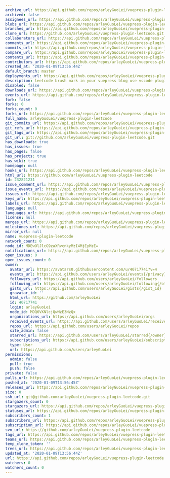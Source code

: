 ```yaml
---
archive_url: https://api.github.com/repos/arleyGuoLei/vuepress-plugin-leetcode/{archive_format}{/ref}
archived: false
assignees_url: https://api.github.com/repos/arleyGuoLei/vuepress-plugin-leetcode/assignees{/user}
blobs_url: https://api.github.com/repos/arleyGuoLei/vuepress-plugin-leetcode/git/blobs{/sha}
branches_url: https://api.github.com/repos/arleyGuoLei/vuepress-plugin-leetcode/branches{/branch}
clone_url: https://github.com/arleyGuoLei/vuepress-plugin-leetcode.git
collaborators_url: https://api.github.com/repos/arleyGuoLei/vuepress-plugin-leetcode/collaborators{/collaborator}
comments_url: https://api.github.com/repos/arleyGuoLei/vuepress-plugin-leetcode/comments{/number}
commits_url: https://api.github.com/repos/arleyGuoLei/vuepress-plugin-leetcode/commits{/sha}
compare_url: https://api.github.com/repos/arleyGuoLei/vuepress-plugin-leetcode/compare/{base}...{head}
contents_url: https://api.github.com/repos/arleyGuoLei/vuepress-plugin-leetcode/contents/{+path}
contributors_url: https://api.github.com/repos/arleyGuoLei/vuepress-plugin-leetcode/contributors
created_at: '2020-01-09T13:56:44Z'
default_branch: master
deployments_url: https://api.github.com/repos/arleyGuoLei/vuepress-plugin-leetcode/deployments
description: leetcode brush mark in your vuepress blog use vscode plugin
disabled: false
downloads_url: https://api.github.com/repos/arleyGuoLei/vuepress-plugin-leetcode/downloads
events_url: https://api.github.com/repos/arleyGuoLei/vuepress-plugin-leetcode/events
fork: false
forks: 0
forks_count: 0
forks_url: https://api.github.com/repos/arleyGuoLei/vuepress-plugin-leetcode/forks
full_name: arleyGuoLei/vuepress-plugin-leetcode
git_commits_url: https://api.github.com/repos/arleyGuoLei/vuepress-plugin-leetcode/git/commits{/sha}
git_refs_url: https://api.github.com/repos/arleyGuoLei/vuepress-plugin-leetcode/git/refs{/sha}
git_tags_url: https://api.github.com/repos/arleyGuoLei/vuepress-plugin-leetcode/git/tags{/sha}
git_url: git://github.com/arleyGuoLei/vuepress-plugin-leetcode.git
has_downloads: true
has_issues: true
has_pages: false
has_projects: true
has_wiki: true
homepage: null
hooks_url: https://api.github.com/repos/arleyGuoLei/vuepress-plugin-leetcode/hooks
html_url: https://github.com/arleyGuoLei/vuepress-plugin-leetcode
id: 232821231
issue_comment_url: https://api.github.com/repos/arleyGuoLei/vuepress-plugin-leetcode/issues/comments{/number}
issue_events_url: https://api.github.com/repos/arleyGuoLei/vuepress-plugin-leetcode/issues/events{/number}
issues_url: https://api.github.com/repos/arleyGuoLei/vuepress-plugin-leetcode/issues{/number}
keys_url: https://api.github.com/repos/arleyGuoLei/vuepress-plugin-leetcode/keys{/key_id}
labels_url: https://api.github.com/repos/arleyGuoLei/vuepress-plugin-leetcode/labels{/name}
language: null
languages_url: https://api.github.com/repos/arleyGuoLei/vuepress-plugin-leetcode/languages
license: null
merges_url: https://api.github.com/repos/arleyGuoLei/vuepress-plugin-leetcode/merges
milestones_url: https://api.github.com/repos/arleyGuoLei/vuepress-plugin-leetcode/milestones{/number}
mirror_url: null
name: vuepress-plugin-leetcode
network_count: 0
node_id: MDEwOlJlcG9zaXRvcnkyMzI4MjEyMzE=
notifications_url: https://api.github.com/repos/arleyGuoLei/vuepress-plugin-leetcode/notifications{?since,all,participating}
open_issues: 0
open_issues_count: 0
owner:
  avatar_url: https://avatars0.githubusercontent.com/u/40717741?v=4
  events_url: https://api.github.com/users/arleyGuoLei/events{/privacy}
  followers_url: https://api.github.com/users/arleyGuoLei/followers
  following_url: https://api.github.com/users/arleyGuoLei/following{/other_user}
  gists_url: https://api.github.com/users/arleyGuoLei/gists{/gist_id}
  gravatar_id: ''
  html_url: https://github.com/arleyGuoLei
  id: 40717741
  login: arleyGuoLei
  node_id: MDQ6VXNlcjQwNzE3NzQx
  organizations_url: https://api.github.com/users/arleyGuoLei/orgs
  received_events_url: https://api.github.com/users/arleyGuoLei/received_events
  repos_url: https://api.github.com/users/arleyGuoLei/repos
  site_admin: false
  starred_url: https://api.github.com/users/arleyGuoLei/starred{/owner}{/repo}
  subscriptions_url: https://api.github.com/users/arleyGuoLei/subscriptions
  type: User
  url: https://api.github.com/users/arleyGuoLei
permissions:
  admin: false
  pull: true
  push: false
private: false
pulls_url: https://api.github.com/repos/arleyGuoLei/vuepress-plugin-leetcode/pulls{/number}
pushed_at: '2020-01-09T13:56:45Z'
releases_url: https://api.github.com/repos/arleyGuoLei/vuepress-plugin-leetcode/releases{/id}
size: 0
ssh_url: git@github.com:arleyGuoLei/vuepress-plugin-leetcode.git
stargazers_count: 0
stargazers_url: https://api.github.com/repos/arleyGuoLei/vuepress-plugin-leetcode/stargazers
statuses_url: https://api.github.com/repos/arleyGuoLei/vuepress-plugin-leetcode/statuses/{sha}
subscribers_count: 1
subscribers_url: https://api.github.com/repos/arleyGuoLei/vuepress-plugin-leetcode/subscribers
subscription_url: https://api.github.com/repos/arleyGuoLei/vuepress-plugin-leetcode/subscription
svn_url: https://github.com/arleyGuoLei/vuepress-plugin-leetcode
tags_url: https://api.github.com/repos/arleyGuoLei/vuepress-plugin-leetcode/tags
teams_url: https://api.github.com/repos/arleyGuoLei/vuepress-plugin-leetcode/teams
temp_clone_token: ''
trees_url: https://api.github.com/repos/arleyGuoLei/vuepress-plugin-leetcode/git/trees{/sha}
updated_at: '2020-01-09T13:56:44Z'
url: https://api.github.com/repos/arleyGuoLei/vuepress-plugin-leetcode
watchers: 0
watchers_count: 0
---
```


